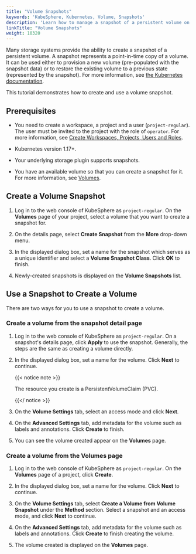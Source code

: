 ```yaml
---
title: "Volume Snapshots"
keywords: 'KubeSphere, Kubernetes, Volume, Snapshots'
description: 'Learn how to manage a snapshot of a persistent volume on KubeSphere.'
linkTitle: "Volume Snapshots"
weight: 10320
---
```


Many storage systems provide the ability to create a snapshot of a persistent volume. A snapshot represents a point-in-time copy of a volume. It can be used either to provision a new volume (pre-populated with the snapshot data) or to restore the existing volume to a previous state (represented by the snapshot). For more information, see [the Kubernetes documentation](https://kubernetes.io/docs/concepts/storage/volume-snapshots/).

This tutorial demonstrates how to create and use a volume snapshot.

## Prerequisites

- You need to create a workspace, a project and a user (`project-regular`). The user must be invited to the project with the role of `operator`. For more information, see [Create Workspaces, Projects, Users and Roles](../../../quick-start/create-workspace-and-project/).

- Kubernetes version 1.17+.

- Your underlying storage plugin supports snapshots.
- You have an available volume so that you can create a snapshot for it. For more information, see [Volumes](../volumes/).

## Create a Volume Snapshot

1. Log in to the web console of KubeSphere as `project-regular`. On the **Volumes** page of your project, select a volume that you want to create a snapshot for.
2. On the details page, select **Create Snapshot** from the **More** drop-down menu.
3. In the displayed dialog box, set a name for the snapshot which serves as a unique identifier and select a **Volume Snapshot Class**. Click **OK** to finish.

4. Newly-created snapshots is displayed on the **Volume Snapshots** list.


## Use a Snapshot to Create a Volume

There are two ways for you to use a snapshot to create a volume.

### Create a volume from the snapshot detail page

1. Log in to the web console of KubeSphere as `project-regular`. On a snapshot's details page, click **Apply** to use the snapshot. Generally, the steps are the same as creating a volume directly.

2. In the displayed dialog box, set a name for the volume. Click **Next** to continue.

   {{< notice note >}}

   The resource you create is a PersistentVolumeClaim (PVC).

   {{</ notice >}} 

3. On the **Volume Settings** tab, select an access mode and click **Next**.

4. On the **Advanced Settings** tab, add metadata for the volume such as labels and annotations. Click **Create** to finish.

5. You can see the volume created appear on the **Volumes** page.

### Create a volume from the Volumes page

1. Log in to the web console of KubeSphere as `project-regular`. On the **Volumes** page of a project, click **Create**.

2. In the displayed dialog box, set a name for the volume. Click **Next** to continue.

3. On the **Volume Settings** tab, select **Create a Volume from Volume Snapshot** under the **Method** section. Select a snapshot and an access mode, and click **Next** to continue.

4. On the **Advanced Settings** tab, add metadata for the volume such as labels and annotations. Click **Create** to finish creating the volume.

5. The volume created is displayed on the **Volumes** page.